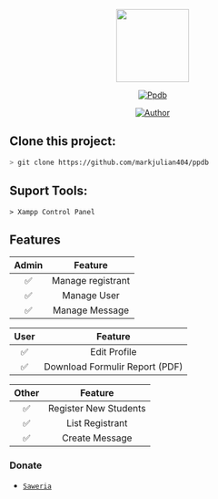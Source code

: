 <p align="center">
<img src="https://freepngimg.com/thumb/anime/26344-4-hellsing-transparent.png" width="128" height="128"/>
</p>
<p align="center">
<a href="#"><img title="Ppdb" src="https://img.shields.io/badge/PPDB%20ONLINE-green?colorA=%23ff0000&colorB=%23017e40&style=for-the-badge"></a>
</p>
<p align="center">
<a href="https://github.com/mhankbarbar"><img title="Author" src="https://img.shields.io/badge/Author-Mark%20Julian-red.svg?style=for-the-badge&logo=github"></a>
</p>


## Clone this project:

```bash
> git clone https://github.com/markjulian404/ppdb
```

## Suport Tools:
```
> Xampp Control Panel
```

## Features

| Admin |                Feature           |
| :-----------: | :--------------------------------: |
|       ✅       | Manage registrant          |
|       ✅       | Manage User                   |
|       ✅       | Manage Message                       |


| User |                     Feature                |
| :------------: | :---------------------------------------------: |
|       ✅        |   Edit Profile                    |
|       ✅        |   Download Formulir Report (PDF)         |



| Other  |                     Feature                     |
| :------------: | :---------------------------------------------: |
|       ✅        |   Register New Students             |
|       ✅        |   List Registrant                |
|       ✅        |   Create Message           |


### Donate
* [`Saweria`](https://saweria.co/donate/markjulian)
